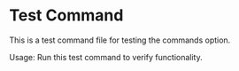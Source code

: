 # Test Command

This is a test command file for testing the commands option.

Usage: Run this test command to verify functionality.
